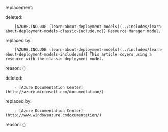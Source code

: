 replacement:

deleted:

		[AZURE.INCLUDE [learn-about-deployment-models](../includes/learn-about-deployment-models-classic-include.md)] Resource Manager model.

replaced by:

		[AZURE.INCLUDE [learn-about-deployment-models](../includes/learn-about-deployment-models-include.md)] This article covers using a resource with the classic deployment model.

reason: ()

deleted:

		- [Azure Documentation Center](http://azure.microsoft.com/documentation/)

replaced by:

		- [Azure Documentation Center](http://www.windowsazure.cndocumentation/)

reason: ()

